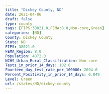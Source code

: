 ```yaml
---
title: "Dickey County, ND"
date: 2021-04-06
draft: false
type: county
tags: [FIPS:38021.0,FEMA:8.0,Non-core,Green]
categories: [ND]
County: Dickey County
State: ND
FIPS: 38021.0
FEMA_Region: 8.0
Population: 4872.0
NCHS_Urban_Rural_Classification: Non-core
Tests_in_prior_14_days: 102.0
Fourteen_day_test_rate_per_100000: 2094.0
Percent_Positivity_in_prior_14_days: 0.049
Level: Green
url: /states/ND/dickey-county
---
```



